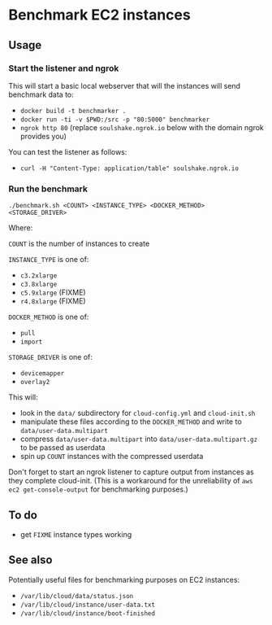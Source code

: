 # Benchmark EC2 instances

## Usage

### Start the listener and ngrok

This will start a basic local webserver that will the instances will send benchmark data to:

- `docker build -t benchmarker .`
- `docker run -ti -v $PWD:/src -p "80:5000" benchmarker`
- `ngrok http 80` (replace `soulshake.ngrok.io` below with the domain ngrok provides you)

You can test the listener as follows:

- `curl -H "Content-Type: application/table" soulshake.ngrok.io`

### Run the benchmark

`./benchmark.sh <COUNT> <INSTANCE_TYPE> <DOCKER_METHOD> <STORAGE_DRIVER>`

Where:

`COUNT` is the number of instances to create

`INSTANCE_TYPE` is one of:
- `c3.2xlarge`
- `c3.8xlarge`
- `c5.9xlarge` (FIXME)
- `r4.8xlarge` (FIXME)

`DOCKER_METHOD` is one of:
- `pull`
- `import`

`STORAGE_DRIVER` is one of:
- `devicemapper`
- `overlay2`

This will:

- look in the `data/` subdirectory for `cloud-config.yml` and `cloud-init.sh`
- manipulate these files according to the `DOCKER_METHOD` and write to `data/user-data.multipart`
- compress `data/user-data.multipart` into `data/user-data.multipart.gz` to be passed as userdata
- spin up `COUNT` instances with the compressed userdata

Don't forget to start an ngrok listener to capture output from instances as they complete cloud-init. (This is a workaround for the unreliability of `aws ec2 get-console-output` for benchmarking purposes.)

## To do

- get `FIXME` instance types working

## See also

Potentially useful files for benchmarking purposes on EC2 instances:

- `/var/lib/cloud/data/status.json`
- `/var/lib/cloud/instance/user-data.txt`
- `/var/lib/cloud/instance/boot-finished`
